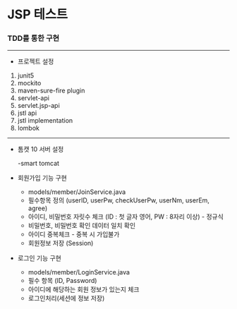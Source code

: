 # JSP 테스트



### TDD를 통한 구현

---------------------------------------------

- 프로젝트 설정
1. junit5
2. mockito
3. maven-sure-fire plugin
4. servlet-api
5. servlet.jsp-api
6. jstl api
7. jstl implementation
8. lombok

---------------------------------------------

- 톰캣 10 서버 설정

  -smart tomcat


- 회원가입 기능 구현

   - models/member/JoinService.java
   - 필수항목 정의 (userID, userPw, checkUserPw, userNm, userEm, agree)
   - 아이디, 비밀번호 자릿수 체크 (ID : 첫 글자 영어, PW : 8자리 이상) - 정규식
   - 비밀번호, 비밀번호 확인 데이터 일치 확인
   - 아이디 중복체크 - 중복 시 가입불가
   - 회원정보 저장 (Session)
    

- 로그인 기능 구현

  - models/member/LoginService.java
  - 필수 항목 (ID, Password)
  - 아이디에 해당하는 회원 정보가 있는지 체크
  - 로그인처리(세션에 정보 저장)


   



